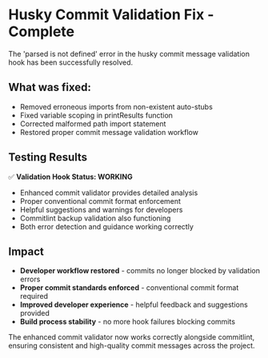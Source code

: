 # Husky Commit Validation Fix - Complete

The 'parsed is not defined' error in the husky commit message validation hook has been successfully
resolved.

## What was fixed:

- Removed erroneous imports from non-existent auto-stubs
- Fixed variable scoping in printResults function
- Corrected malformed path import statement
- Restored proper commit message validation workflow

## Testing Results

✅ **Validation Hook Status: WORKING**

- Enhanced commit validator provides detailed analysis
- Proper conventional commit format enforcement
- Helpful suggestions and warnings for developers
- Commitlint backup validation also functioning
- Both error detection and guidance working correctly

## Impact

- **Developer workflow restored** - commits no longer blocked by validation errors
- **Proper commit standards enforced** - conventional commit format required
- **Improved developer experience** - helpful feedback and suggestions provided
- **Build process stability** - no more hook failures blocking commits

The enhanced commit validator now works correctly alongside commitlint, ensuring consistent and
high-quality commit messages across the project.
